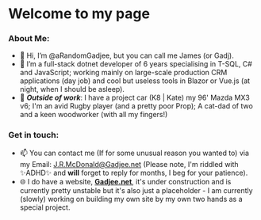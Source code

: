 # Welcome to my page

### About Me:
- 👋 Hi, I’m @aRandomGadjee, but you can call me James (or Gadj).
- 👀 I’m a full-stack dotnet developer of 6 years specialising in T-SQL, C# and JavaScript; working mainly on large-scale production CRM applications (day job) and cool but useless tools in Blazor or Vue.js (at night, when I should be asleep).
- 🥳 ***Outside of work***: I have a project car (K8 | Kate) my 96' Mazda MX3 v6; I'm an avid Rugby player (and a pretty poor Prop); A cat-dad of two and a keen woodworker (with all my fingers!)

### Get in touch:
- 📫 You can contact me (If for some unusual reason you wanted to) via my Email: J.R.McDonald@Gadjee.net (Please note, I'm riddled with ✨ADHD✨ and **will** forget to reply for months, I beg for your patience).
- 🌐 I do have a website, **[Gadjee.net](https://home.gadjee.net)**, it's under construction and is currently pretty unstable but it's also just a placeholder - I am currently (slowly) working on building my own site by my own two hands as a special project.
<!---
aRandomGadjee/aRandomGadjee is a ✨ special ✨ repository because its `README.md` (this file) appears on your GitHub profile.
You can click the Preview link to take a look at your changes.
--->
